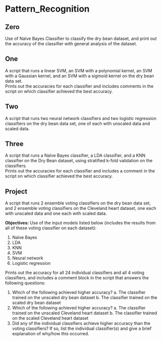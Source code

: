 # Pattern_Recognition
## Zero
Use of Naïve Bayes Classifier to classify the dry bean dataset, and print out the accuracy of the classifier with general analysis of the dataset.

## One
A script that runs a linear SVM, an SVM with a polynomial kernel, an SVM with a Gaussian kernel, and an SVM with a sigmoid kernel on the dry bean data set.  
Prints out the accuracies for each classifier and includes comments in the script on which classifier achieved the best accuracy.

## Two
A script that runs two neural network classifiers and two logistic regression classifiers on the dry bean data set, 
one of each with unscaled data and scaled data.  

## Three
A script that runs a Naïve Bayes classifier, a LDA classifier, and a KNN classifier on the Dry Bean dataset, using stratified k-fold validation on the classifiers.  
Prints out the accuracies for each classifier and includes a comment in the script on which classifier achieved the best accuracy.

## Project
A script that runs 2 ensemble voting classifiers on the dry bean data set, and 2 ensemble voting classifiers on the Cleveland heart dataset, one each with unscaled data and one each with scaled data. 

**Objectives:**
Use of the input models listed below (includes the results from all of these voting classifier on each dataset):
1.	Naïve Bayes 
2.	LDA
3.	KNN 
4.	SVM 
5.	Neural network
6.	Logistic regression

Prints out the accuracy for all 24 individual classifiers and all 4 voting classifiers, and includes a comment block in the script that answers the following questions:

1.	Which of the following achieved higher accuracy? 
  a.	The classifier trained on the unscaled dry bean dataset 
  b.	The classifier trained on the scaled dry bean dataset
2.	Which of the following achieved higher accuracy? 
  a.	The classifier trained on the unscaled Cleveland heart dataset 
  b.	The classifier trained on the scaled Cleveland heart dataset 
3.	Did any of the individual classifiers achieve higher accuracy than the voting classifiers? If so, list the individual classifier(s) and give a brief explanation of     why/how this occurred.

